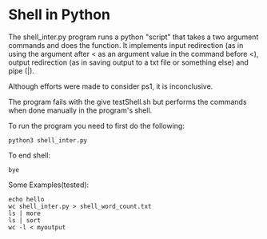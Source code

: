 # Shell in Python

The shell_inter.py program runs a python "script" that takes a two argument
commands and does the function. It implements input redirection (as in using
the argument after < as an argument value in the command before <), output
redirection (as in saving output to a txt file or something else) and pipe (|).

Although efforts were made to consider ps1, it is inconclusive.

The program fails with the give testShell.sh but performs the commands when done manually in the program's shell.

To run the program you need to first do the following:
~~~
python3 shell_inter.py

~~~
To end shell:
~~~
bye
~~~

Some Examples(tested):
~~~
echo hello
wc shell_inter.py > shell_word_count.txt
ls | more
ls | sort
wc -l < myoutput
~~~
